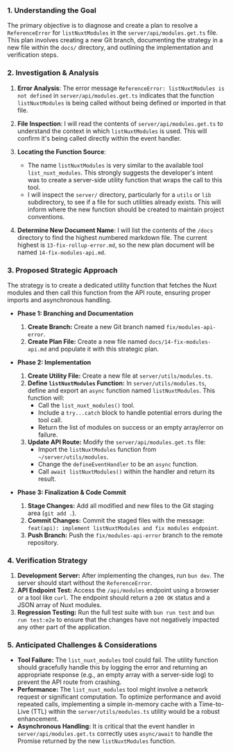 ### 1. Understanding the Goal

The primary objective is to diagnose and create a plan to resolve a `ReferenceError` for `listNuxtModules` in the `server/api/modules.get.ts` file. This plan involves creating a new Git branch, documenting the strategy in a new file within the `docs/` directory, and outlining the implementation and verification steps.

### 2. Investigation & Analysis

1.  **Error Analysis**: The error message `ReferenceError: listNuxtModules is not defined` in `server/api/modules.get.ts` indicates that the function `listNuxtModules` is being called without being defined or imported in that file.

2.  **File Inspection**: I will read the contents of `server/api/modules.get.ts` to understand the context in which `listNuxtModules` is used. This will confirm it's being called directly within the event handler.

3.  **Locating the Function Source**:
    *   The name `listNuxtModules` is very similar to the available tool `list_nuxt_modules`. This strongly suggests the developer's intent was to create a server-side utility function that wraps the call to this tool.
    *   I will inspect the `server/` directory, particularly for a `utils` or `lib` subdirectory, to see if a file for such utilities already exists. This will inform where the new function should be created to maintain project conventions.

4.  **Determine New Document Name**: I will list the contents of the `/docs` directory to find the highest numbered markdown file. The current highest is `13-fix-rollup-error.md`, so the new plan document will be named `14-fix-modules-api.md`.

### 3. Proposed Strategic Approach

The strategy is to create a dedicated utility function that fetches the Nuxt modules and then call this function from the API route, ensuring proper imports and asynchronous handling.

*   **Phase 1: Branching and Documentation**
    1.  **Create Branch:** Create a new Git branch named `fix/modules-api-error`.
    2.  **Create Plan File:** Create a new file named `docs/14-fix-modules-api.md` and populate it with this strategic plan.

*   **Phase 2: Implementation**
    1.  **Create Utility File:** Create a new file at `server/utils/modules.ts`.
    2.  **Define `listNuxtModules` Function:** In `server/utils/modules.ts`, define and export an `async` function named `listNuxtModules`. This function will:
        *   Call the `list_nuxt_modules()` tool.
        *   Include a `try...catch` block to handle potential errors during the tool call.
        *   Return the list of modules on success or an empty array/error on failure.
    3.  **Update API Route:** Modify the `server/api/modules.get.ts` file:
        *   Import the `listNuxtModules` function from `~/server/utils/modules`.
        *   Change the `defineEventHandler` to be an `async` function.
        *   Call `await listNuxtModules()` within the handler and return its result.

*   **Phase 3: Finalization & Code Commit**
    1.  **Stage Changes:** Add all modified and new files to the Git staging area (`git add .`).
    2.  **Commit Changes:** Commit the staged files with the message: `feat(api): implement listNuxtModules and fix modules endpoint`.
    3.  **Push Branch:** Push the `fix/modules-api-error` branch to the remote repository.

### 4. Verification Strategy

1.  **Development Server:** After implementing the changes, run `bun dev`. The server should start without the `ReferenceError`.
2.  **API Endpoint Test:** Access the `/api/modules` endpoint using a browser or a tool like `curl`. The endpoint should return a `200 OK` status and a JSON array of Nuxt modules.
3.  **Regression Testing:** Run the full test suite with `bun run test` and `bun run test:e2e` to ensure that the changes have not negatively impacted any other part of the application.

### 5. Anticipated Challenges & Considerations

*   **Tool Failure:** The `list_nuxt_modules` tool could fail. The utility function should gracefully handle this by logging the error and returning an appropriate response (e.g., an empty array with a server-side log) to prevent the API route from crashing.
*   **Performance:** The `list_nuxt_modules` tool might involve a network request or significant computation. To optimize performance and avoid repeated calls, implementing a simple in-memory cache with a Time-to-Live (TTL) within the `server/utils/modules.ts` utility would be a robust enhancement.
*   **Asynchronous Handling:** It is critical that the event handler in `server/api/modules.get.ts` correctly uses `async/await` to handle the Promise returned by the new `listNuxtModules` function.
